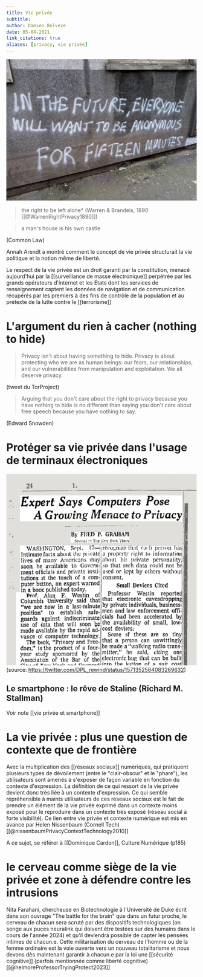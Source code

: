 ```yaml
---
title: Vie privée
subtitle:
author: Damien Belvèze
date: 05-04-2021
link_citations: true
aliases: [privacy, vie privée]
---
```

![](images/15minutes_anonymat.png)


>the right to be left alone* (Warren & Brandeis, 1890 [[@WarrenRightPrivacy1890]])

> a man's house is his own castle

(Common Law)

Annah Arendt a montré comment le concept de vie privée structurait la vie politique et la notion même de liberté. 

Le respect de la vie privée est un droit garanti par la constitution, menacé aujourd'hui par la [[surveillance de masse électronique]] perpétrée par les grands opérateurs d'internet et les Etats dont les services de renseignement captent les données de navigation et de communication récupérés par les premiers à des fins de contrôle de la population et au prétexte de la lutte contre le [[terrorisme]]

# L'argument du rien à cacher (nothing to hide)

>Privacy isn't about having something to hide. Privacy is about protecting who we are as human beings: our fears, our relationships, and our vulnerabilities from manipulation and exploitation. We all deserve privacy.

(tweet du TorProject)

>Arguing that you don't care about the right to privacy because you have nothing to hide is no different than saying you don't care about free speech because you have nothing to say.

(Edward Snowden)

# Protéger sa vie privée dans l'usage de terminaux électroniques

![Quand le New-York Times s'inquiétait déjà en 1967 des menaces de l'informatique sur la vie privée](images/NYT_privacy.jpg)
(source: https://twitter.com/DPL_rewind/status/1571352564083269632)

## Le smartphone : le rêve de Staline (Richard M. Stallman)

Voir note [[vie privée et smartphone]]

# La vie privée : plus une question de contexte que de frontière

Avec la multiplication des [[réseaux sociaux]] numériques, qui pratiquent plusieurs types de dévoilement (entre le "clair-obscur" et le "phare"), les utilisateurs sont amenés à s'exposer de façon variable en fonction du contexte d'expression. 
La définition de ce qui ressort de la vie privée devient donc très liée à un contexte d'expression. 
Ce qui semble répréhensible à maints utilisateurs de ces réseaux sociaux est le fait de prendre un élément de la vie privée exprimé dans un contexte moins exposé pour le reproduire dans un contexte très exposé (réseau social à forte visibilité).
Ce lien entre vie privée et contexte numérique est mis en avance par Helen Nissenbaum (Cornell Tech)[[@nissenbaumPrivacyContextTechnology2010]]

A ce sujet, se référer à [[Dominique Cardon]], Culture Numérique (p185)

# le cerveau comme siège de la vie privée et zone à défendre contre les intrusions

Nita Farahani, chercheuse en Biotechnologie à l'Université de Duke écrit dans son ouvrage "The battle for the brain" que dans un futur proche, le cerveau de chacun sera scruté par des dispositifs technologiques (on songe aux puces neuralink qui doivent être testées sur des humains dans le cours de l'année 2024) et qu'il deviendra possible de capter les pensées intimes de chacun.e. Cette militarisation du cerveau de l'homme ou de la femme ordinaire est la voie ouverte vers un nouveau totalitarisme et nous devons dès maintenant garantir à chacun.e par la loi une [[sécurité cognitive]] (parfois mentionnée comme liberté cognitive) [[@helmoreProfessorTryingProtect2023]]